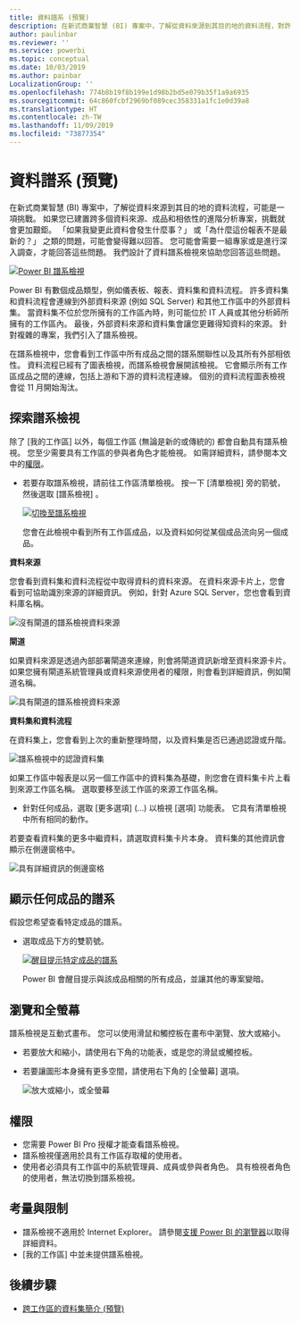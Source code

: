 ```yaml
---
title: 資料譜系 (預覽)
description: 在新式商業智慧 (BI) 專案中，了解從資料來源到其目的地的資料流程，對許多客戶來說是重要挑戰。
author: paulinbar
ms.reviewer: ''
ms.service: powerbi
ms.topic: conceptual
ms.date: 10/03/2019
ms.author: painbar
LocalizationGroup: ''
ms.openlocfilehash: 774b8b19f8b199e1d98b2bd5e079b35f1a9a6935
ms.sourcegitcommit: 64c860fcbf2969bf089cec358331a1fc1e0d39a8
ms.translationtype: HT
ms.contentlocale: zh-TW
ms.lasthandoff: 11/09/2019
ms.locfileid: "73877354"
---
```

# <a name="data-lineage-preview"></a>資料譜系 (預覽)
在新式商業智慧 (BI) 專案中，了解從資料來源到其目的地的資料流程，可能是一項挑戰。 如果您已建置跨多個資料來源、成品和相依性的進階分析專案，挑戰就會更加艱鉅。  「如果我變更此資料會發生什麼事？」 或「為什麼這份報表不是最新的？」 之類的問題，可能會變得難以回答。 您可能會需要一組專家或是進行深入調查，才能回答這些問題。 我們設計了資料譜系檢視來協助您回答這些問題。

[ ![Power BI 譜系檢視](media/service-data-lineage/power-bi-lineage-view-cropped.png) ](media/service-data-lineage/power-bi-lineage-view-full-size.png#lightbox)
 
Power BI 有數個成品類型，例如儀表板、報表、資料集和資料流程。 許多資料集和資料流程會連線到外部資料來源 (例如 SQL Server) 和其他工作區中的外部資料集。 當資料集不位於您所擁有的工作區內時，則可能位於 IT 人員或其他分析師所擁有的工作區內。 最後，外部資料來源和資料集會讓您更難得知資料的來源。 針對複雜的專案，我們引入了譜系檢視。 

在譜系檢視中，您會看到工作區中所有成品之間的譜系關聯性以及其所有外部相依性。 資料流程已經有了圖表檢視，而譜系檢視會展開該檢視。 它會顯示所有工作區成品之間的連線，包括上游和下游的資料流程連線。 個別的資料流程圖表檢視會從 11 月開始淘汰。

## <a name="explore-lineage-view"></a>探索譜系檢視

除了 [我的工作區] 以外，每個工作區 (無論是新的或傳統的) 都會自動具有譜系檢視。 您至少需要具有工作區的參與者角色才能檢視。 如需詳細資料，請參閱本文中的[權限](#permissions)。 

- 若要存取譜系檢視，請前往工作區清單檢視。 按一下 [清單檢視]  旁的箭號，然後選取 [譜系檢視]  。

    [ ![切換至譜系檢視](media/service-data-lineage/power-bi-lineage-list-view-cropped.png) ](media/service-data-lineage/power-bi-lineage-list-view.png#lightbox)

    您會在此檢視中看到所有工作區成品，以及資料如何從某個成品流向另一個成品。

**資料來源**

您會看到資料集和資料流程從中取得資料的資料來源。 在資料來源卡片上，您會看到可協助識別來源的詳細資訊。 例如，針對 Azure SQL Server，您也會看到資料庫名稱。

![沒有閘道的譜系檢視資料來源](media/service-data-lineage/power-bi-lineage-data-source-no-gateway.png)
 
**閘道**

如果資料來源是透過內部部署閘道來連線，則會將閘道資訊新增至資料來源卡片。 如果您擁有閘道系統管理員或資料來源使用者的權限，則會看到詳細資訊，例如閘道名稱。

![具有閘道的譜系檢視資料來源](media/service-data-lineage/power-bi-lineage-data-source-with-gateway.png)

**資料集和資料流程**
 
在資料集上，您會看到上次的重新整理時間，以及資料集是否已通過認證或升階。

![譜系檢視中的認證資料集](media/service-data-lineage/power-bi-lineage-external-certified-dataset.png)
 
如果工作區中報表是以另一個工作區中的資料集為基礎，則您會在資料集卡片上看到來源工作區名稱。 選取要移至該工作區的來源工作區名稱。
 
- 針對任何成品，選取 [更多選項]  (...) 以檢視 [選項] 功能表。 它具有清單檢視中所有相同的動作。
  
若要查看資料集的更多中繼資料，請選取資料集卡片本身。 資料集的其他資訊會顯示在側邊窗格中。

![具有詳細資訊的側邊窗格](media/service-data-lineage/power-bi-lineage-side-pane.png)
 
## <a name="show-lineage-for-any-artifact"></a>顯示任何成品的譜系 

假設您希望查看特定成品的譜系。

- 選取成品下方的雙箭號。

    [ ![醒目提示特定成品的譜系](media/service-data-lineage/power-bi-lineage-highlight-cropped.png) ](media/service-data-lineage/power-bi-lineage-highlight-full-size.png#lightbox)

    Power BI 會醒目提示與該成品相關的所有成品，並讓其他的專案變暗。 

## <a name="navigation-and-full-screen"></a>瀏覽和全螢幕 

譜系檢視是互動式畫布。 您可以使用滑鼠和觸控板在畫布中瀏覽、放大或縮小。  

- 若要放大和縮小，請使用右下角的功能表，或是您的滑鼠或觸控板。 

- 若要讓圖形本身擁有更多空間，請使用右下角的 [全螢幕] 選項。 

    ![放大或縮小，或全螢幕](media/service-data-lineage/power-bi-lineage-zoom-full-screen.png)

## <a name="permissions"></a>權限

- 您需要 Power BI Pro 授權才能查看譜系檢視。
- 譜系檢視僅適用於具有工作區存取權的使用者。
- 使用者必須具有工作區中的系統管理員、成員或參與者角色。 具有檢視者角色的使用者，無法切換到譜系檢視。

## <a name="considerations-and-limitations"></a>考量與限制

- 譜系檢視不適用於 Internet Explorer。 請參閱[支援 Power BI 的瀏覽器](power-bi-browsers.md)以取得詳細資料。
- [我的工作區] 中並未提供譜系檢視。

## <a name="next-steps"></a>後續步驟

- [跨工作區的資料集簡介 (預覽)](service-datasets-across-workspaces.md)
